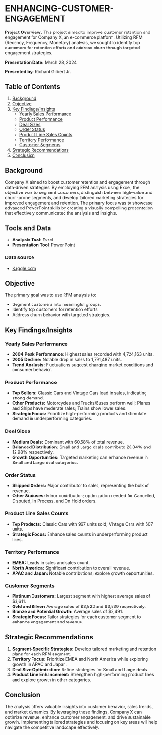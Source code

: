# ENHANCING-CUSTOMER-ENGAGEMENT
**Project Overview:**
This project aimed to improve customer retention and engagement for Company X, an e-commerce platform. Utilizing RFM (Recency, Frequency, Monetary) analysis, we sought to identify top customers for retention efforts and address churn through targeted engagement strategies.

**Presentation Date:**
March 28, 2024

**Presented by:**
Richard Gilbert Jr.

## Table of Contents
1. [Background](#background)
2. [Objective](#objective)
3. [Key Findings/Insights](#key-findingsinsights)
    - [Yearly Sales Performance](#yearly-sales-performance)
    - [Product Performance](#product-performance)
    - [Deal Sizes](#deal-sizes)
    - [Order Status](#order-status)
    - [Product Line Sales Counts](#product-line-sales-counts)
    - [Territory Performance](#territory-performance)
    - [Customer Segments](#customer-segments)
4. [Strategic Recommendations](#strategic-recommendations)
5. [Conclusion](#conclusion)

## Background
Company X aimed to boost customer retention and engagement through data-driven strategies. By employing RFM analysis using Excel, the objective was to segment customers, distinguish between high-value and churn-prone segments, and develop tailored marketing strategies for improved engagement and retention. The primary focus was to showcase advanced PowerPoint skills by creating a visually compelling presentation that effectively communicated the analysis and insights.
## Tools and Data
- **Analysis Tool**: Excel
- **Presentation Tool**: Power Point
### Data source
- [Kaggle.com](https://www.kaggle.com)

## Objective
The primary goal was to use RFM analysis to:
- Segment customers into meaningful groups.
- Identify top customers for retention efforts.
- Address churn behavior with targeted strategies.

## Key Findings/Insights

### Yearly Sales Performance
- **2004 Peak Performance:** Highest sales recorded with 4,724,163 units.
- **2005 Decline:** Notable drop in sales to 1,791,487 units.
- **Trend Analysis:** Fluctuations suggest changing market conditions and consumer behavior.

### Product Performance
- **Top Sellers:** Classic Cars and Vintage Cars lead in sales, indicating strong demand.
- **Other Products:** Motorcycles and Trucks/Buses perform well; Planes and Ships have moderate sales; Trains show lower sales.
- **Strategic Focus:** Prioritize high-performing products and stimulate demand in underperforming categories.

### Deal Sizes
- **Medium Deals:** Dominant with 60.68% of total revenue.
- **Balanced Distribution:** Small and Large deals contribute 26.34% and 12.98% respectively.
- **Growth Opportunities:** Targeted marketing can enhance revenue in Small and Large deal categories.

### Order Status
- **Shipped Orders:** Major contributor to sales, representing the bulk of revenue.
- **Other Statuses:** Minor contribution; optimization needed for Cancelled, Disputed, In Process, and On Hold orders.

### Product Line Sales Counts
- **Top Products:** Classic Cars with 967 units sold; Vintage Cars with 607 units.
- **Strategic Focus:** Enhance sales counts in underperforming product lines.

### Territory Performance
- **EMEA:** Leads in sales and sales count.
- **North America:** Significant contribution to overall revenue.
- **APAC and Japan:** Notable contributions; explore growth opportunities.

### Customer Segments
- **Platinum Customers:** Largest segment with highest average sales of $3,611.
- **Gold and Silver:** Average sales of $3,522 and $3,539 respectively.
- **Bronze and Potential Growth:** Average sales of $3,491.
- **Strategic Focus:** Tailor strategies for each customer segment to enhance engagement and revenue.

## Strategic Recommendations
1. **Segment-Specific Strategies:** Develop tailored marketing and retention plans for each RFM segment.
2. **Territory Focus:** Prioritize EMEA and North America while exploring growth in APAC and Japan.
3. **Deal Size Optimization:** Refine strategies for Small and Large deals.
4. **Product Line Enhancement:** Strengthen high-performing product lines and explore growth in other categories.

## Conclusion
The analysis offers valuable insights into customer behavior, sales trends, and market dynamics. By leveraging these findings, Company X can optimize revenue, enhance customer engagement, and drive sustainable growth. Implementing tailored strategies and focusing on key areas will help navigate the competitive landscape effectively.


